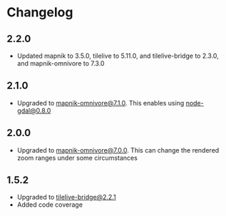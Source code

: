 # Changelog

## 2.2.0

- Updated mapnik to 3.5.0, tilelive to 5.11.0, and tilelive-bridge to 2.3.0, and mapnik-omnivore to 7.3.0

## 2.1.0

- Upgraded to mapnik-omnivore@7.1.0. This enables using node-gdal@0.8.0

## 2.0.0

- Upgraded to mapnik-omnivore@7.0.0. This can change the rendered zoom ranges
under some circumstances

## 1.5.2

- Upgraded to tilelive-bridge@2.2.1
- Added code coverage
